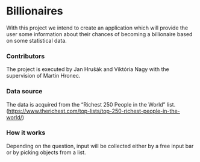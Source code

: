 # Billionaires
With this project we intend to create an application which will provide the user some information about their chances of becoming a billionaire based on some statistical data.

### Contributors 
The project is executed by Jan Hrušák and Viktória Nagy with the supervision of Martin Hronec.

### Data source
The data is acquired from the “Richest 250 People in the World” list. (https://www.therichest.com/top-lists/top-250-richest-people-in-the-world/)

### How it works
Depending on the question, input will be collected either by a free input bar or by picking objects from a list.
